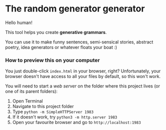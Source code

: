 # The random generator generator

Hello human!

This tool helps you create **generative grammars**.

You can use it to make funny sentences, semi-sensical stories, abstract poetry, idea generators or whatever floats your boat :)

### How to preview this on your computer

You just double-click `index.html` in your browser, right? Unfortunately, your browser doesn't have access to all your files by default, so this won't work.

You will need to start a _web server_ on the folder where this project lives (or one of its parent folders):

1. Open Terminal
2. Navigate to this project folder
3. Type `python -m SimpleHTTPServer 1983`
4. If it doesn't work, try `python3 -m http.server 1983`
5. Open your favourite browser and go to `http://localhost:1983`
